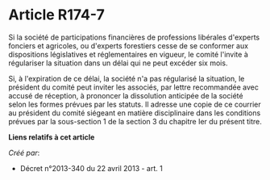 # Article R174-7

Si la société de participations financières de professions libérales d'experts fonciers et agricoles, ou d'experts forestiers
cesse de se conformer aux dispositions législatives et réglementaires en vigueur, le comité l'invite à régulariser la
situation dans un délai qui ne peut excéder six mois. 

Si, à l'expiration de ce délai, la société n'a pas régularisé la situation, le président du comité peut inviter les associés,
par lettre recommandée avec accusé de réception, à prononcer la dissolution anticipée de la société selon les formes prévues
par les statuts. Il adresse une copie de ce courrier au président du comité siégeant en matière disciplinaire dans les
conditions prévues par la sous-section 1 de la section 3 du chapitre Ier du présent titre.

**Liens relatifs à cet article**

_Créé par_:

  - Décret n°2013-340 du 22 avril 2013 - art. 1
